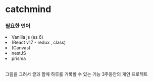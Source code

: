 # catchmind
<h3>필요한 언어</h3>
<li> Vanilla js (es 6)</li>
<li> (React v17 - redux , class)</li>
<li> (Canvas)</li>
<li> nestJS</li>
<li> prisma</li>
</br>
<p>
  그림을 그려서 글과 함께 하루를 기록할 수 있는 기능
  3주동안의 개인 프로젝트
  </p>
